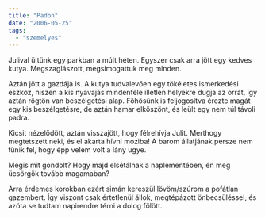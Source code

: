 ```yaml
---
title: "Padon"
date: "2006-05-25"
tags: 
  - "szemelyes"
---
```


Julival ültünk egy parkban a múlt héten. Egyszer csak arra jött egy kedves kutya. Megszaglászott, megsimogattuk meg minden.

Aztán jött a gazdája is. A kutya tudvalevően egy tökéletes ismerkedési eszköz, hiszen a kis nyavajás mindenféle illetlen helyekre dugja az orrát, így aztán rögtön van beszélgetési alap. Főhősünk is feljogosítva érezte magát egy kis beszélgetésre, de aztán hamar elköszönt, és leült egy nem túl távoli padra.

Kicsit nézelődött, aztán visszajött, hogy félrehívja Julit. Merthogy megtetszett neki, és el akarta hívni moziba! A barom állatjának persze nem tűnik fel, hogy épp velem volt a lány ugye.

Mégis mit gondolt? Hogy majd elsétálnak a naplementében, én meg ücsörgök tovább magamaban?

Arra érdemes korokban ezért simán kereszül lövöm/szúrom a pofátlan gazembert. Így viszont csak értetlenül állok, megtépázott önbecsüléssel, és azóta se tudtam napirendre térni a dolog fölött.
